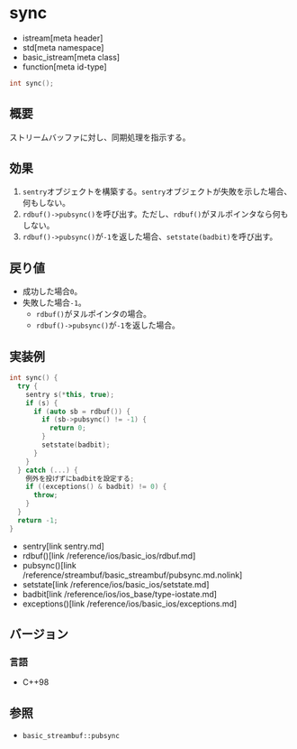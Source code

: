 # sync
* istream[meta header]
* std[meta namespace]
* basic_istream[meta class]
* function[meta id-type]

```cpp
int sync();
```

## 概要
ストリームバッファに対し、同期処理を指示する。

## 効果
1. `sentry`オブジェクトを構築する。`sentry`オブジェクトが失敗を示した場合、何もしない。
1. `rdbuf()->pubsync()`を呼び出す。ただし、`rdbuf()`がヌルポインタなら何もしない。
1. `rdbuf()->pubsync()`が`-1`を返した場合、`setstate(badbit)`を呼び出す。

## 戻り値
- 成功した場合`0`。
- 失敗した場合`-1`。
    - `rdbuf()`がヌルポインタの場合。
    - `rdbuf()->pubsync()`が`-1`を返した場合。

## 実装例
```cpp
int sync() {
  try {
    sentry s(*this, true);
    if (s) {
      if (auto sb = rdbuf()) {
        if (sb->pubsync() != -1) {
          return 0;
        }
        setstate(badbit);
      }
    }
  } catch (...) {
    例外を投げずにbadbitを設定する;
    if ((exceptions() & badbit) != 0) {
      throw;
    }
  }
  return -1;
}
```
* sentry[link sentry.md]
* rdbuf()[link /reference/ios/basic_ios/rdbuf.md]
* pubsync()[link /reference/streambuf/basic_streambuf/pubsync.md.nolink]
* setstate[link /reference/ios/basic_ios/setstate.md]
* badbit[link /reference/ios/ios_base/type-iostate.md]
* exceptions()[link /reference/ios/basic_ios/exceptions.md]

## バージョン
### 言語
- C++98

## 参照

- `basic_streambuf::pubsync`
